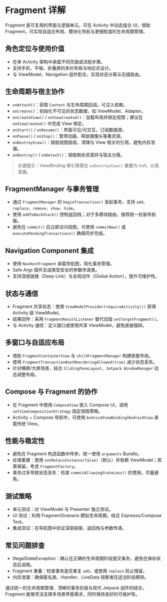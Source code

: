 # Fragment 详解

Fragment 是可复用的界面与逻辑单元，可在 Activity 中动态组合 UI。借助 Fragment，可实现自适应布局、模块化导航与更细粒度的生命周期管理。

## 角色定位与使用价值
- 在单 Activity 架构中承载不同页面或流程步骤。
- 支持手机、平板、折叠屏的多栏布局与响应式设计。
- 与 ViewModel、Navigation 组件配合，实现状态分离与无缝路由。

## 生命周期与宿主协作
- `onAttach()`：获取 `Context` 与生命周期回调，可注入依赖。
- `onCreate()`：初始化不可见的状态数据，如 ViewModel、Adapter。
- `onCreateView()` / `onViewCreated()`：加载布局并绑定视图；建议在 `onViewCreated()` 中完成 View 绑定。
- `onStart()` / `onResume()`：界面可见/可交互，订阅数据源。
- `onPause()` / `onStop()`：暂停动画、释放摄像头等重资源。
- `onDestroyView()`：销毁视图层级，清理与 View 相关的引用，避免内存泄漏。
- `onDestroy()` / `onDetach()`：销毁剩余资源并与宿主分离。

> 关键提示：ViewBinding 等引用需在 `onDestroyView()` 重置为 null，以免泄漏。

## FragmentManager 与事务管理
- 通过 `FragmentManager` 的 `beginTransaction()` 发起事务，支持 `add`、`replace`、`remove`、`show`、`hide`。
- 使用 `addToBackStack()` 控制返回栈；对于多模块路由，推荐统一封装导航器。
- 避免在 `commit()` 后立即访问视图，可使用 `commitNow()` 或 `executePendingTransactions()` 确保同步完成。

## Navigation Component 集成
- 使用 `NavHostFragment` 承载导航图，简化事务管理。
- Safe Args 插件生成类型安全的参数传递类。
- 支持深层链接（Deep Link）与全局动作（Global Action），提升可维护性。

## 状态与通信
- Fragment 共享状态：使用 `ViewModelProvider(requireActivity())` 获得 Activity 级 ViewModel。
- 结果回传：采用 `FragmentResultListener` 替代旧版 `setTargetFragment()`。
- 与 Activity 通信：定义接口或使用共享 ViewModel，避免直接强转。

## 多窗口与自适应布局
- 借助 `FragmentContainerView` 与 `childFragmentManager` 构建嵌套布局。
- 使用 `FragmentTransaction#setReorderingAllowed(true)` 减少状态丢失。
- 针对横屏/大屏场景，结合 `SlidingPaneLayout`、`Jetpack WindowManager` 动态调整布局。

## Compose 与 Fragment 的协作
- 在 Fragment 中使用 `ComposeView` 嵌入 Compose UI，调用 `setViewCompositionStrategy` 指定销毁策略。
- Activity + Compose 导航中，可使用 `AndroidViewBinding`/`AndroidView` 承载传统 View。

## 性能与稳定性
- 避免在 Fragment 构造函数中传参，统一使用 `arguments` Bundle。
- 处理重建：使用 `setRetainInstance(false)`（默认）并依赖 ViewModel；若需保留，考虑 `FragmentFactory`。
- 事务过多导致状态丢失：检查 `commitAllowingStateLoss()` 的使用，尽量避免。

## 测试策略
- 单元测试：对 ViewModel 与 Presenter 独立测试。
- UI 测试：利用 FragmentScenario 模拟生命周期，结合 Espresso/Compose Test。
- 集成测试：在导航图中验证深层链接、返回栈与参数传递。

## 常见问题排查
- IllegalStateException：确认在正确的生命周期阶段提交事务，避免在保存状态后调用。
- Fragment 重叠：检查事务是否重复 `add`，或使用 `replace` 防止残留。
- 内存泄漏：确保匿名类、Handler、LiveData 观察者在适当阶段移除。

通过统一的生命周期管理、清晰的事务封装与现代 Jetpack 组件的结合，Fragment 能够灵活支撑多场景界面需求，同时保持良好的可维护性。
